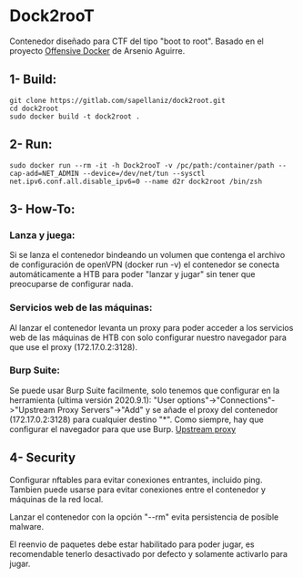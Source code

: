 # Dock2rooT
Contenedor diseñado para CTF del tipo "boot to root".
Basado en el proyecto [Offensive Docker](https://github.com/aaaguirrep/offensive-docker) de Arsenio Aguirre.

## 1- Build:
```
git clone https://gitlab.com/sapellaniz/dock2root.git
cd dock2root
sudo docker build -t dock2root .
```

## 2- Run:
```
sudo docker run --rm -it -h Dock2rooT -v /pc/path:/container/path --cap-add=NET_ADMIN --device=/dev/net/tun --sysctl net.ipv6.conf.all.disable_ipv6=0 --name d2r dock2root /bin/zsh
```

## 3- How-To:
### Lanza y juega:
Si se lanza el contenedor bindeando un volumen que contenga el archivo de configuración de openVPN (docker run -v) el contenedor se conecta automáticamente a HTB para poder "lanzar y jugar" sin tener que preocuparse de configurar nada.

### Servicios web de las máquinas:
Al lanzar el contenedor levanta un proxy para poder acceder a los servicios web de las máquinas de HTB con solo configurar nuestro navegador para que use el proxy (172.17.0.2:3128).

### Burp Suite:
Se puede usar Burp Suite facilmente, solo tenemos que configurar en la herramienta (ultima versión 2020.9.1): "User options"->"Connections"->"Upstream Proxy Servers"->"Add" y se añade el proxy del contenedor (172.17.0.2:3128) para cualquier destino "*".  Como siempre, hay que configurar el navegador para que use Burp. [Upstream proxy](https://portswigger.net/support/burp-suite-upstream-proxy-servers)

## 4- Security

Configurar nftables para evitar conexiones entrantes, incluido ping. Tambien puede usarse para evitar conexiones entre el contenedor y máquinas de la red local.

Lanzar el contenedor con la opción "--rm" evita persistencia de posible malware.

El reenvio de paquetes debe estar habilitado para poder jugar, es recomendable tenerlo desactivado por defecto y solamente activarlo para jugar.